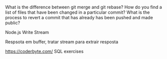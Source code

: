 What is the difference between git merge and git rebase?
How do you find a list of files that have been changed in a particular commit?
What is the process to revert a commit that has already has been pushed and made public?


Node.js Write Stream

Respsota em buffer, tratar stream para extrair resposta


https://coderbyte.com/ SQL exercises